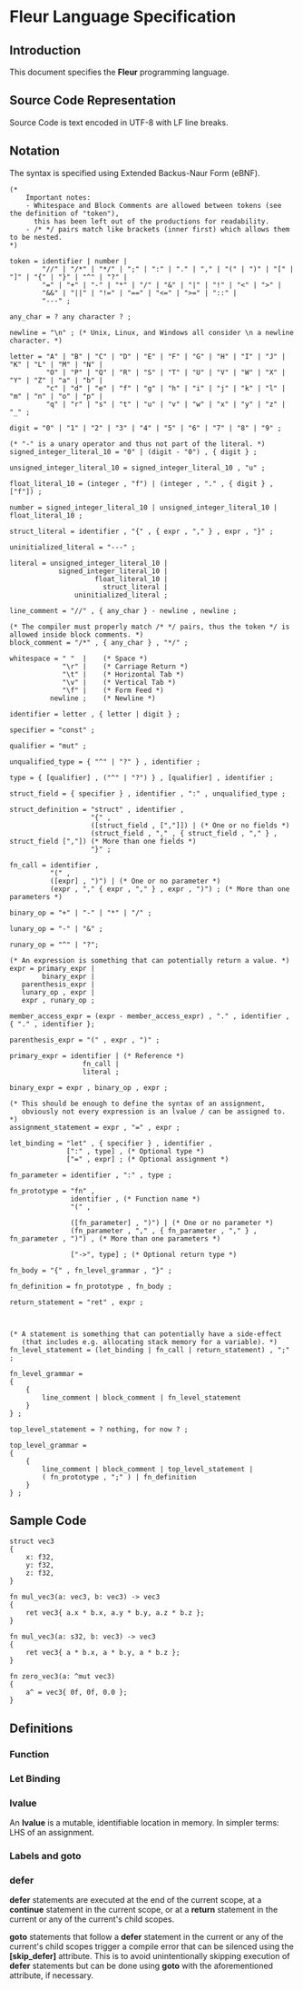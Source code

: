  # Fleur Language Specification

## Introduction

This document specifies the **Fleur** programming language.

## Source Code Representation
Source Code is text encoded in UTF-8 with LF line breaks.

## Notation
The syntax is specified using Extended Backus-Naur Form (eBNF).

```ebnf
(*
    Important notes:
    - Whitespace and Block Comments are allowed between tokens (see the definition of "token"),
      this has been left out of the productions for readability.
    - /* */ pairs match like brackets (inner first) which allows them to be nested.
*)

token = identifier | number |
        "//" | "/*" | "*/" | ";" | ":" | "." | "," | "(" | ")" | "[" | "]" | "{" | "}" | "^" | "?" |
        "=" | "+" | "-" | "*" | "/" | "&" | "|" | "!" | "<" | ">" |
        "&&" | "||" | "!=" | "==" | "<=" | ">=" | "::" |
        "---" ;

any_char = ? any character ? ;

newline = "\n" ; (* Unix, Linux, and Windows all consider \n a newline character. *)

letter = "A" | "B" | "C" | "D" | "E" | "F" | "G" | "H" | "I" | "J" | "K" | "L" | "M" | "N" |
         "O" | "P" | "Q" | "R" | "S" | "T" | "U" | "V" | "W" | "X" | "Y" | "Z" | "a" | "b" |
         "c" | "d" | "e" | "f" | "g" | "h" | "i" | "j" | "k" | "l" | "m" | "n" | "o" | "p" |
         "q" | "r" | "s" | "t" | "u" | "v" | "w" | "x" | "y" | "z" | "_" ;

digit = "0" | "1" | "2" | "3" | "4" | "5" | "6" | "7" | "8" | "9" ;

(* "-" is a unary operator and thus not part of the literal. *)
signed_integer_literal_10 = "0" | (digit - "0") , { digit } ;

unsigned_integer_literal_10 = signed_integer_literal_10 , "u" ;

float_literal_10 = (integer , "f") | (integer , "." , { digit } , ["f"]) ;

number = signed_integer_literal_10 | unsigned_integer_literal_10 | float_literal_10 ;

struct_literal = identifier , "{" , { expr , "," } , expr , "}" ;

uninitialized_literal = "---" ;

literal = unsigned_integer_literal_10 |
            signed_integer_literal_10 |
                     float_literal_10 |
                       struct_literal |
                uninitialized_literal ;

line_comment = "//" , { any_char } - newline , newline ;

(* The compiler must properly match /* */ pairs, thus the token */ is allowed inside block comments. *)
block_comment = "/*" , { any_char } , "*/" ;

whitespace = " "  |    (* Space *)
             "\r" |    (* Carriage Return *)
             "\t" |    (* Horizontal Tab *)
             "\v" |    (* Vertical Tab *)
             "\f" |    (* Form Feed *)
          newline ;    (* Newline *)

identifier = letter , { letter | digit } ;

specifier = "const" ;

qualifier = "mut" ;

unqualified_type = { "^" | "?" } , identifier ;

type = { [qualifier] , ("^" | "?") } , [qualifier] , identifier ;

struct_field = { specifier } , identifier , ":" , unqualified_type ;

struct_definition = "struct" , identifier ,
                    "{" ,
                    ([struct_field , [","]]) | (* One or no fields *)
                    (struct_field , "," , { struct_field , "," } , struct_field [","]) (* More than one fields *)
                    "}" ;

fn_call = identifier ,
          "(" ,
          ([expr] , ")") | (* One or no parameter *)
          (expr , "," { expr , "," } , expr , ")") ; (* More than one parameters *)

binary_op = "+" | "-" | "*" | "/" ;

lunary_op = "-" | "&" ;

runary_op = "^" | "?";

(* An expression is something that can potentially return a value. *)
expr = primary_expr |
        binary_expr |
   parenthesis_expr |
   lunary_op , expr |
   expr , runary_op ;

member_access_expr = (expr - member_access_expr) , "." , identifier , { "." , identifier };

parenthesis_expr = "(" , expr , ")" ;

primary_expr = identifier | (* Reference *)
                  fn_call |
                  literal ;

binary_expr = expr , binary_op , expr ;

(* This should be enough to define the syntax of an assignment,
   obviously not every expression is an lvalue / can be assigned to. *)
assignment_statement = expr , "=" , expr ;

let_binding = "let" , { specifier } , identifier ,
              [":" , type] , (* Optional type *)
              ["=" , expr] ; (* Optional assignment *)

fn_parameter = identifier , ":" , type ;

fn_prototype = "fn" ,
               identifier , (* Function name *)
               "(" ,

               ([fn_parameter] , ")") | (* One or no parameter *)
               (fn_parameter , "," , { fn_parameter , "," } , fn_parameter , ")") , (* More than one parameters *)

               ["->", type] ; (* Optional return type *)

fn_body = "{" , fn_level_grammar , "}" ;

fn_definition = fn_prototype , fn_body ;

return_statement = "ret" , expr ;



(* A statement is something that can potentially have a side-effect
   (that includes e.g. allocating stack memory for a variable). *)
fn_level_statement = (let_binding | fn_call | return_statement) , ";" ;

fn_level_grammar =
{
    {
        line_comment | block_comment | fn_level_statement
    }
} ;

top_level_statement = ? nothing, for now ? ;

top_level_grammar =
{
    {
        line_comment | block_comment | top_level_statement |
        ( fn_prototype , ";" ) | fn_definition
    }
} ;
```

## Sample Code

```
struct vec3
{
    x: f32,
    y: f32,
    z: f32,
}

fn mul_vec3(a: vec3, b: vec3) -> vec3
{
    ret vec3{ a.x * b.x, a.y * b.y, a.z * b.z };
}

fn mul_vec3(a: s32, b: vec3) -> vec3
{
    ret vec3{ a * b.x, a * b.y, a * b.z };
}

fn zero_vec3(a: ^mut vec3)
{
    a^ = vec3{ 0f, 0f, 0.0 };
}
```

## Definitions

### Function

### Let Binding

### lvalue

An **lvalue** is a mutable, identifiable location in memory. In simpler terms: LHS of an assignment.

### Labels and goto

### defer
**defer** statements are executed at the end of the current scope, at a **continue** statement in the current scope,
or at a **return** statement in the current or any of the current's child scopes.

**goto** statements that follow a **defer** statement in the current or any of the current's child scopes
trigger a compile error that can be silenced using the **[skip_defer]** attribute.
This is to avoid unintentionally skipping execution of **defer** statements
but can be done using **goto** with the aforementioned attribute, if necessary.